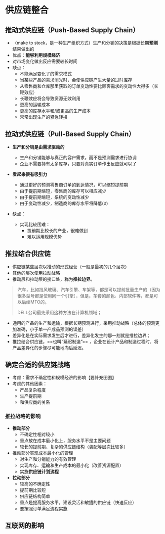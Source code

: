 # 供应链整合


## 推动式供应链（Push-Based Supply Chain）

- （make to stock，是一种生产组织方式）生产和分销的决策是根据长期**预测**结果做出的
- 优点：**能够利用规模经济**
- 对市场变化做出反应需要较长时间
- 缺点：
    - 不能满足变化了的需求模式
    - 当某些产品的需求消光时，会使供应链产生大量的过时库存
    - 从零售商和仓库那里获取的订单变动性要比顾客需求的变动性大得多（长鞭效应）
    - 长鞭效应将会导致资源无效利用
    - 更高的运输成本
    - 更高的库存水平和/或更高的生产成本
    - 常常出现生产的紧急转换

## 拉动式供应链（Pull-Based Supply Chain）

- **生产和分销是由需求驱动的**
    - 生产和分销能够与真正的容户需求，而不是预测需求进行协调
    - 企业不需要持有太多库存，只要对真实订单作出反应就可以了
- **看起来很有吸引力**
    - 通过更好的预测零售商订单的到达情况，可以缩短提前期
    - 由于提前期缩短，零售商的库存可以相应减少
    - 由于提前期缩短，系统的变动性减少
    - 由于变动性减少，制造商的库存水平将降低($\sigma$)


- 缺点：
    - 实现比较困难：
      - 提前期比较长的产业，很难做到
      - 难以运用规模优势

## 推拉结合供应链

- 供应链某些层次以推动的形式经营（一般是最初的几个层次）
- 其他的层次使用拉动战略
- 推动层和拉动层的接口处，称为**推拉边界**。

> 汽车，比如挡风玻璃、汽车引擎、车架等，都是可以提前批量生产的（因为很多型号都是使用同一个引擎），但是，车套的颜色、内部软件等，都是可以后续MTO的。
>
> DELL公司最先采用这种方法在计算机领域；

- 通用的产品的生产和运输，根据长期预测进行，采用推动战略（总体的预测更加准确，小于单一产成品预测的误差）
- 差异化是在实际需求发生后才进行，差异化发生的那一刻就是推拉边界；
- 推拉结合供应链，==也叫“延迟制造”== ，企业在设计产品和制造过程时，将产品差异化的步骤尽可能地向后延迟。



## 确定合适的供应链战略

- 考虑：需求不确定性和规模经济的影响【要补充图图】
- 考虑的其他因素：
    - 产品复杂程度
    - 生产提前期
    - 和供应商的关系

### 推拉战略的影响

- **推动部分**
    - 不确定性相对较小
    - 重点放在成本最小化上，服务水平不是主要问题
    - 较长的提前期、复杂的供应链结构（装配等层次比较多）
- 推动部分实现成本最小化的管理
    - 对生产和分销能力的有效管理
    - 实现库存、运输和生产成本的最小化（改善资源配置）
    - 实施**供应链计划流程**
- **拉动部分**
    - 较高的不确定性
    - 提前期比较短
    - 供应链结构简单
    - 重点是提高服务水平，建设灵活和敏捷的供应链（快速反应）
    - 要按照订单满足流程实施

## 互联网的影响


